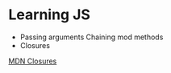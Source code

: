 # Learning JS
- Passing arguments Chaining mod methods 
- Closures


[MDN Closures](https://developer.mozilla.org/en/docs/Web/JavaScript/Closures)
